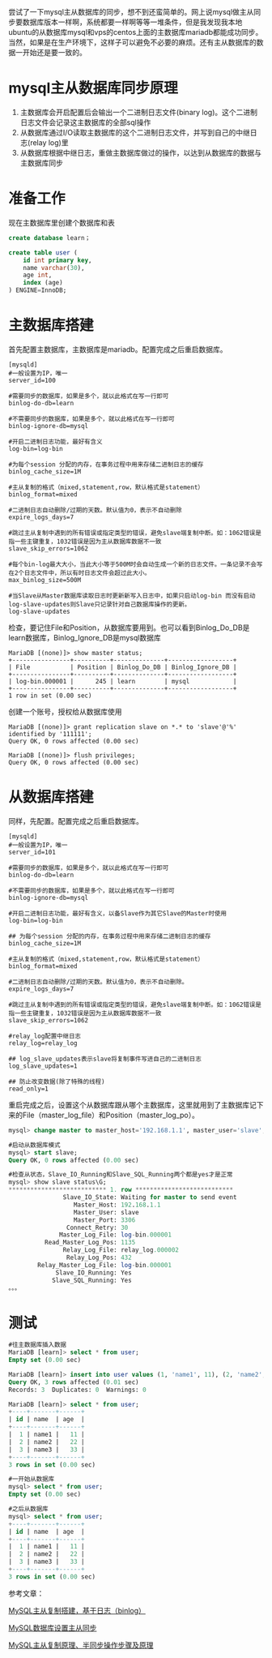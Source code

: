 尝试了一下mysql主从数据库的同步，想不到还蛮简单的。网上说mysql做主从同步要数据库版本一样啊，系统都要一样啊等等一堆条件，但是我发现我本地ubuntu的从数据库mysql和vps的centos上面的主数据库mariadb都能成功同步。当然，如果是在生产环境下，这样子可以避免不必要的麻烦。还有主从数据库的数据一开始还是要一致的。

# mysql主从数据库同步原理
1. 主数据库会开启配置后会输出一个二进制日志文件(binary log)。这个二进制日志文件会记录这主数据库的全部sql操作
2. 从数据库通过I/O读取主数据库的这个二进制日志文件，并写到自己的中继日志(relay log)里
3. 从数据库根据中继日志，重做主数据库做过的操作，以达到从数据库的数据与主数据库同步

# 准备工作
现在主数据库里创建个数据库和表
```sql
create database learn；

create table user (
    id int primary key,
    name varchar(30),
    age int,
    index (age)
) ENGINE=InnoDB;
```

# 主数据库搭建
首先配置主数据库，主数据库是mariadb。配置完成之后重启数据库。
```
[mysqld]
#一般设置为IP，唯一
server_id=100

#需要同步的数据库，如果是多个，就以此格式在写一行即可
binlog-do-db=learn

#不需要同步的数据库，如果是多个，就以此格式在写一行即可
binlog-ignore-db=mysql

#开启二进制日志功能，最好有含义
log-bin=log-bin

#为每个session 分配的内存，在事务过程中用来存储二进制日志的缓存
binlog_cache_size=1M

#主从复制的格式（mixed,statement,row，默认格式是statement）
binlog_format=mixed

#二进制日志自动删除/过期的天数。默认值为0，表示不自动删除
expire_logs_days=7

#跳过主从复制中遇到的所有错误或指定类型的错误，避免slave端复制中断。如：1062错误是指一些主键重复，1032错误是因为主从数据库数据不一致
slave_skip_errors=1062

#每个bin-log最大大小，当此大小等于500M时会自动生成一个新的日志文件。一条记录不会写在2个日志文件中，所以有时日志文件会超过此大小。
max_binlog_size=500M

#当Slave从Master数据库读取日志时更新新写入日志中，如果只启动log-bin 而没有启动log-slave-updates则Slave只记录针对自己数据库操作的更新。
log-slave-updates
```
检查，要记住File和Position，从数据库要用到。也可以看到Binlog_Do_DB是learn数据库，Binlog_Ignore_DB是mysql数据库
```
MariaDB [(none)]> show master status;
+----------------+----------+--------------+------------------+
| File           | Position | Binlog_Do_DB | Binlog_Ignore_DB |
+----------------+----------+--------------+------------------+
| log-bin.000001 |      245 | learn        | mysql            |
+----------------+----------+--------------+------------------+
1 row in set (0.00 sec)
```
创建一个账号，授权给从数据库使用
```
MariaDB [(none)]> grant replication slave on *.* to 'slave'@'%' identified by '111111';
Query OK, 0 rows affected (0.00 sec)

MariaDB [(none)]> flush privileges;
Query OK, 0 rows affected (0.00 sec)
```

# 从数据库搭建
同样，先配置。配置完成之后重启数据库。
```
[mysqld]
#一般设置为IP，唯一
server_id=101

#需要同步的数据库，如果是多个，就以此格式在写一行即可
binlog-do-db=learn

#不需要同步的数据库，如果是多个，就以此格式在写一行即可
binlog-ignore-db=mysql

#开启二进制日志功能，最好有含义，以备Slave作为其它Slave的Master时使用
log-bin=log-bin

## 为每个session 分配的内存，在事务过程中用来存储二进制日志的缓存
binlog_cache_size=1M

#主从复制的格式（mixed,statement,row，默认格式是statement）
binlog_format=mixed

#二进制日志自动删除/过期的天数。默认值为0，表示不自动删除。
expire_logs_days=7

#跳过主从复制中遇到的所有错误或指定类型的错误，避免slave端复制中断。如：1062错误是指一些主键重复，1032错误是因为主从数据库数据不一致
slave_skip_errors=1062

#relay_log配置中继日志
relay_log=relay_log

## log_slave_updates表示slave将复制事件写进自己的二进制日志
log_slave_updates=1

## 防止改变数据(除了特殊的线程)
read_only=1
```

重启完成之后，设置这个从数据库跟从哪个主数据库，这里就用到了主数据库记下来的File（master_log_file）和Position（master_log_po）。
```sql
mysql> change master to master_host='192.168.1.1', master_user='slave', master_password='111111', master_port=3306, master_log_file='log-bin.000001', master_log_pos=245, master_connect_retry=30;

#启动从数据库模式
mysql> start slave;
Query OK, 0 rows affected (0.00 sec)

#检查从状态，Slave_IO_Running和Slave_SQL_Running两个都是yes才是正常
mysql> show slave status\G;
*************************** 1. row ***************************
               Slave_IO_State: Waiting for master to send event
                  Master_Host: 192.168.1.1
                  Master_User: slave
                  Master_Port: 3306
                Connect_Retry: 30
              Master_Log_File: log-bin.000001
          Read_Master_Log_Pos: 1135
               Relay_Log_File: relay_log.000002
                Relay_Log_Pos: 432
        Relay_Master_Log_File: log-bin.000001
             Slave_IO_Running: Yes
            Slave_SQL_Running: Yes
。。。
```

# 测试
```sql
#往主数据库插入数据
MariaDB [learn]> select * from user;
Empty set (0.00 sec)

MariaDB [learn]> insert into user values (1, 'name1', 11), (2, 'name2', 22), (3, 'name3', 33);
Query OK, 3 rows affected (0.01 sec)
Records: 3  Duplicates: 0  Warnings: 0

MariaDB [learn]> select * from user;
+----+-------+------+
| id | name  | age  |
+----+-------+------+
|  1 | name1 |   11 |
|  2 | name2 |   22 |
|  3 | name3 |   33 |
+----+-------+------+
3 rows in set (0.00 sec)

#一开始从数据库
mysql> select * from user;
Empty set (0.00 sec)

#之后从数据库
mysql> select * from user;
+----+-------+------+
| id | name  | age  |
+----+-------+------+
|  1 | name1 |   11 |
|  2 | name2 |   22 |
|  3 | name3 |   33 |
+----+-------+------+
3 rows in set (0.00 sec)
```

参考文章：

[MySQL主从复制搭建，基于日志（binlog）](http://raye.wang/2017/04/14/mysqlzhu-cong-fu-zhi-da-jian-ji-yu-ri-zhi-binlog/ "MySQL主从复制搭建，基于日志（binlog）")

[MySQL数据库设置主从同步](https://blog.csdn.net/u013372487/article/details/51658692 "MySQL数据库设置主从同步")

[MySQL主从复制原理、半同步操作步骤及原理](https://blog.csdn.net/abcdocker/article/details/71249760 "MySQL主从复制原理、半同步操作步骤及原理")